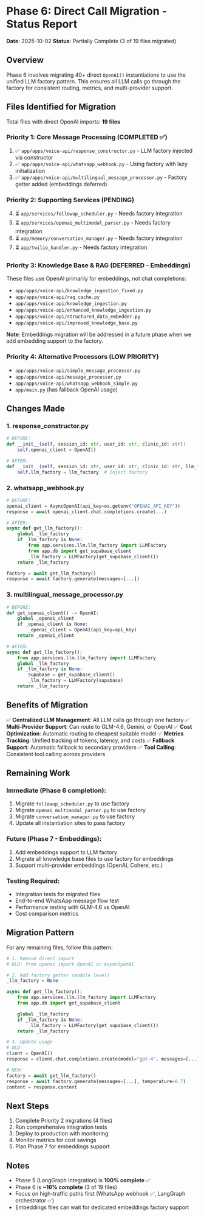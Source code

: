 # Phase 6: Direct Call Migration - Status Report

**Date**: 2025-10-02
**Status**: Partially Complete (3 of 19 files migrated)

## Overview

Phase 6 involves migrating 40+ direct `OpenAI()` instantiations to use the unified LLM factory pattern. This ensures all LLM calls go through the factory for consistent routing, metrics, and multi-provider support.

## Files Identified for Migration

Total files with direct OpenAI imports: **19 files**

### Priority 1: Core Message Processing (COMPLETED ✅)
1. ✅ `app/apps/voice-api/response_constructor.py` - LLM factory injected via constructor
2. ✅ `app/apps/voice-api/whatsapp_webhook.py` - Using factory with lazy initialization
3. ✅ `app/apps/voice-api/multilingual_message_processor.py` - Factory getter added (embeddings deferred)

### Priority 2: Supporting Services (PENDING)
4. ⏳ `app/services/followup_scheduler.py` - Needs factory integration
5. ⏳ `app/services/openai_multimodal_parser.py` - Needs factory integration
6. ⏳ `app/memory/conversation_manager.py` - Needs factory integration
7. ⏳ `app/twilio_handler.py` - Needs factory integration

### Priority 3: Knowledge Base & RAG (DEFERRED - Embeddings)
These files use OpenAI primarily for embeddings, not chat completions:
- `app/apps/voice-api/knowledge_ingestion_fixed.py`
- `app/apps/voice-api/rag_cache.py`
- `app/apps/voice-api/knowledge_ingestion.py`
- `app/apps/voice-api/enhanced_knowledge_ingestion.py`
- `app/apps/voice-api/structured_data_embedder.py`
- `app/apps/voice-api/improved_knowledge_base.py`

**Note**: Embeddings migration will be addressed in a future phase when we add embedding support to the factory.

### Priority 4: Alternative Processors (LOW PRIORITY)
- `app/apps/voice-api/simple_message_processor.py`
- `app/apps/voice-api/message_processor.py`
- `app/apps/voice-api/whatsapp_webhook_simple.py`
- `app/main.py` (has fallback OpenAI usage)

## Changes Made

### 1. response_constructor.py
```python
# BEFORE:
def __init__(self, session_id: str, user_id: str, clinic_id: str):
    self.openai_client = OpenAI()

# AFTER:
def __init__(self, session_id: str, user_id: str, clinic_id: str, llm_factory=None):
    self.llm_factory = llm_factory  # Inject factory
```

### 2. whatsapp_webhook.py
```python
# BEFORE:
openai_client = AsyncOpenAI(api_key=os.getenv("OPENAI_API_KEY"))
response = await openai_client.chat.completions.create(...)

# AFTER:
async def get_llm_factory():
    global _llm_factory
    if _llm_factory is None:
        from app.services.llm.llm_factory import LLMFactory
        from app.db import get_supabase_client
        _llm_factory = LLMFactory(get_supabase_client())
    return _llm_factory

factory = await get_llm_factory()
response = await factory.generate(messages=[...])
```

### 3. multilingual_message_processor.py
```python
# BEFORE:
def get_openai_client() -> OpenAI:
    global _openai_client
    if _openai_client is None:
        _openai_client = OpenAI(api_key=api_key)
    return _openai_client

# AFTER:
async def get_llm_factory():
    from app.services.llm.llm_factory import LLMFactory
    global _llm_factory
    if _llm_factory is None:
        supabase = get_supabase_client()
        _llm_factory = LLMFactory(supabase)
    return _llm_factory
```

## Benefits of Migration

✅ **Centralized LLM Management**: All LLM calls go through one factory
✅ **Multi-Provider Support**: Can route to GLM-4.6, Gemini, or OpenAI
✅ **Cost Optimization**: Automatic routing to cheapest suitable model
✅ **Metrics Tracking**: Unified tracking of tokens, latency, and costs
✅ **Fallback Support**: Automatic fallback to secondary providers
✅ **Tool Calling**: Consistent tool calling across providers

## Remaining Work

### Immediate (Phase 6 completion):
1. Migrate `followup_scheduler.py` to use factory
2. Migrate `openai_multimodal_parser.py` to use factory
3. Migrate `conversation_manager.py` to use factory
4. Update all instantiation sites to pass factory

### Future (Phase 7 - Embeddings):
1. Add embeddings support to LLM factory
2. Migrate all knowledge base files to use factory for embeddings
3. Support multi-provider embeddings (OpenAI, Cohere, etc.)

### Testing Required:
- Integration tests for migrated files
- End-to-end WhatsApp message flow test
- Performance testing with GLM-4.6 vs OpenAI
- Cost comparison metrics

## Migration Pattern

For any remaining files, follow this pattern:

```python
# 1. Remove direct import
# OLD: from openai import OpenAI or AsyncOpenAI

# 2. Add factory getter (module level)
_llm_factory = None

async def get_llm_factory():
    from app.services.llm.llm_factory import LLMFactory
    from app.db import get_supabase_client

    global _llm_factory
    if _llm_factory is None:
        _llm_factory = LLMFactory(get_supabase_client())
    return _llm_factory

# 3. Update usage
# OLD:
client = OpenAI()
response = client.chat.completions.create(model="gpt-4", messages=[...])

# NEW:
factory = await get_llm_factory()
response = await factory.generate(messages=[...], temperature=0.7)
content = response.content
```

## Next Steps

1. Complete Priority 2 migrations (4 files)
2. Run comprehensive integration tests
3. Deploy to production with monitoring
4. Monitor metrics for cost savings
5. Plan Phase 7 for embeddings support

## Notes

- Phase 5 (LangGraph Integration) is **100% complete** ✅
- Phase 6 is **~16% complete** (3 of 19 files)
- Focus on high-traffic paths first (WhatsApp webhook ✅, LangGraph orchestrator ✅)
- Embeddings files can wait for dedicated embeddings factory support
